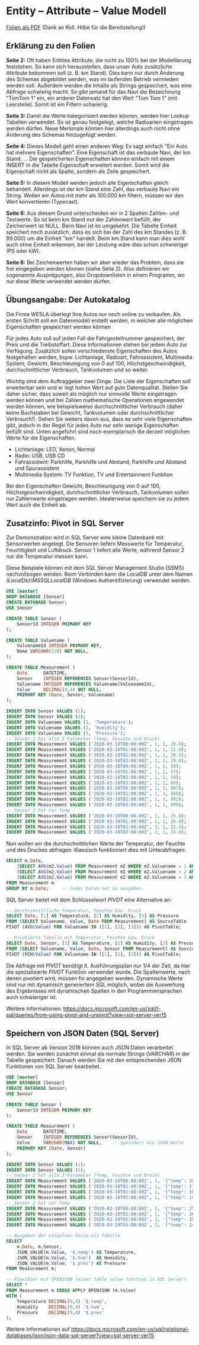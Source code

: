 # Entity – Attribute – Value Modell

[Folien als PDF](Entity_Attribute_Model.pdf) (Dank an Koll. Hilbe für die Bereitstellung!)

## Erklärung zu den Folien

**Seite 2:** Oft haben Entities Attribute, die nicht zu 100% bei der Modellierung feststehen. So kann
sich herausstellen, dass unser Auto zusätzliche Attribute bekommen soll (z. B. km Stand). Dies kann
nur durch Änderung des Schemas abgebildet werden, was im laufenden Betrieb vermieden werden soll.
Außerdem werden die Inhalte als Strings gespeichert, was eine Abfrage schwierig macht. So gibt
jemand für das Navi die Bezeichnung "TomTom 1" ein, ein anderer Datensatz hat den Wert "Tom Tom 1"
(mit Leerstelle). Somit ist ein Filtern schwierig.

**Seite 3:** Damit die Werte kategorisiert werden können, werden hier Lookup Tabellen verwendet. So
ist genau festgelegt, welche Radioarten eingetragen werden dürfen. Neue Merkmale können hier allerdings
auch nicht ohne Änderung des Schemas hinzugefügt werden.

**Seite 4:** Dieses Modell geht einen anderen Weg: Es sagt einfach "Ein Auto hat mehrere Eigenschaften".
Eine Eigenschaft ist das verbaute Navi, der km Stand, ... Die gespeicherten Eigenschaften können einfach
mit einem INSERT in die Tabelle Eigenschaft erweitert werden. Somit wird die Eigenschaft nicht als
Spalte, sondern als Zeile gespeichert.

**Seite 5:** In diesem Modell werden jedoch alle Eigenschaften gleich behandelt. Allerdings ist der
km Stand eine Zahl, das verbaute Navi ein String. Wollen wir Autos mit mehr als 100.000 km filtern,
müssen wir den Wert konvertieren (Typecast).

**Seite 6:** Aus diesem Grund unterscheiden wir in 2 Spalten Zahlen- und Textwerte. So ist beim km
Stand nut der Zahlenwert befüllt, der Zeichenwert ist NULL. Beim Navi ist es umgekehrt. Die Tabelle
Einheit speichert noch zusätzlich, dass es sich bei der Zahl des km Standes (z. B. 89.000) um die
Einheit "km" handelt. Beim km Stand kann man dies wohl auch ohne Einheit erkennen, bei der Leistung
wäre dies schon schwieriger (PS oder kW).

**Seite 8:** Bei Zeichenwerten haben wir aber wieder das Problem, dass sie frei eingegeben werden
können (siehe Seite 2). Also definieren wir sogenannte *Ausprägungen*, also Dropdownlisten in einem
Programm, wo nur diese Werte verwendet werden dürfen.

## Übungsangabe: Der Autokatalog

Die Firma WESLA überlegt Ihre Autos nur noch online zu verkaufen. Als ersten Schritt soll ein Datenmodell erstellt werden, in welcher alle möglichen Eigenschaften gespeichert werden können

Für jedes Auto soll auf jeden Fall die Fahrgestellnummer gespeichert, der Preis und die Treibstoffart. Diese Informationen stehen bei jedem Auto zur Verfügung. Zusätzlich sollen verschiedenste Eigenschaften des Autos festgehalten werden, bspw. Lichtanlage, Radioart, Fahrassistent, Multimedia System, Gewicht, Beschleunigung von 0 auf 100, Höchstgeschwindigkeit, durchschnittlicher Verbrauch, Tankvolumen und so weiter.

Wichtig sind dem Auftraggeber zwei Dinge. Die Liste der Eigenschaften soll erweiterbar sein und er legt hohen Wert auf gute Datenqualität. Stellen Sie daher sicher, dass soweit als möglich nur sinnvolle Werte eingetragen werden können und bei Zahlen mathematische Operationen angewendet werden können, wie beispielsweise durchschnittlicher Verbrauch (daher keine Buchstaben bei Gewicht, Tankvolumen oder durchschnittlicher Verbrauch!). Gehen Sie weiters davon aus, dass es sehr viele Eigenschaften gibt, jedoch in der Regel für jedes Auto nur sehr wenige Eigenschaften befüllt sind. Unten angeführt sind noch exemplarisch die derzeit möglichen Werte für die Eigenschaften.

- Lichtanlage: LED, Xenon, Normal
- Radio: USB, USB CD
- Fahrassistent: Parkhilfe, Parkhilfe und Abstand, Parkhilfe und Abstand und Spurassistent
- Multimedia System: TV Funktion, TV und Entertainment Funktion

Bei den Eigenschaften Gewicht, Beschleunigung von 0 auf 100, Höchstgeschwindigkeit, durchschnittlicher Verbrauch, Tankvolumen sollen nur Zahlenwerte eingetragen werden. Idealerweise speichern sie zu jedem Wert auch die Einheit ab.

## Zusatzinfo: Pivot in SQL Server

Zur Demonstration wird in SQL Server eine kleine Datenbank mit
Sensorwerten angelegt. Die Sensoren liefern Messwerte für Temperatur, Feuchtigkeit und Luftdruck.
Sensor 1 liefert alle Werte, während Sensor 2 nur die Temperatur messen kann.

Diese Beispiele können mit dem SQL Server Management Studio (SSMS) nachvollzogen werden. Beim
Verbinden kann die LocalDB unter dem Namen *(LocalDb)\MSSQLLocalDB* (Windows Authentifizierung)
verwendet werden.

```sql
USE [master]
DROP DATABASE [Sensor]
CREATE DATABASE Sensor;
USE Sensor

CREATE TABLE Sensor (
    SensorId INTEGER PRIMARY KEY
);

CREATE TABLE Valuename (
    ValuenameId INTEGER PRIMARY KEY,
    Name VARCHAR(128) NOT NULL,
);

CREATE TABLE Measurement (
    Date      DATETIME,
    Sensor    INTEGER REFERENCES Sensor(SensorId),
    Valuename INTEGER REFERENCES Valuename(ValuenameId),
    Value     DECIMAL(9,4) NOT NULL,
    PRIMARY KEY (Date, Sensor, Valuename)
);

INSERT INTO Sensor VALUES (1);
INSERT INTO Sensor VALUES (2);
INSERT INTO Valuename VALUES (1, 'Temperature');
INSERT INTO Valuename VALUES (2, 'Humidity');
INSERT INTO Valuename VALUES (3, 'Pressure');
-- Sensor 1 hat alle 3 Parameter (Temp, Feuchte und Druck)
INSERT INTO Measurement VALUES ('2020-03-10T00:00:00Z', 1, 1, 20.0);
INSERT INTO Measurement VALUES ('2020-03-10T01:00:00Z', 1, 1, 21.0);
INSERT INTO Measurement VALUES ('2020-03-10T02:00:00Z', 1, 1, 20.5);
INSERT INTO Measurement VALUES ('2020-03-10T03:00:00Z', 1, 1, 19.8);
INSERT INTO Measurement VALUES ('2020-03-10T00:00:00Z', 1, 2, 59);
INSERT INTO Measurement VALUES ('2020-03-10T01:00:00Z', 1, 2, 57);
INSERT INTO Measurement VALUES ('2020-03-10T02:00:00Z', 1, 2, 58);
INSERT INTO Measurement VALUES ('2020-03-10T03:00:00Z', 1, 2, 69);
INSERT INTO Measurement VALUES ('2020-03-10T00:00:00Z', 1, 3, 987);
INSERT INTO Measurement VALUES ('2020-03-10T01:00:00Z', 1, 3, 989);
INSERT INTO Measurement VALUES ('2020-03-10T02:00:00Z', 1, 3, 992);
INSERT INTO Measurement VALUES ('2020-03-10T03:00:00Z', 1, 3, 990);
-- Sensor 2 hat nur Temp
INSERT INTO Measurement VALUES ('2020-03-10T00:00:00Z', 2, 1, 25.0);
INSERT INTO Measurement VALUES ('2020-03-10T01:00:00Z', 2, 1, 26.0);
INSERT INTO Measurement VALUES ('2020-03-10T02:00:00Z', 2, 1, 25.5);
INSERT INTO Measurement VALUES ('2020-03-10T03:00:00Z', 2, 1, 24.8);
```

Nun wollen wir die durchschnittlichen Werte der Temperatur, der Feuchte und des Druckes abfragen.
Klassisch funktioniert dies mit Unterabfragen:

```sql
SELECT m.Date,
    (SELECT AVG(m2.Value) FROM Measurement m2 WHERE m2.Valuename = 1 AND m2.Date = m.Date) AS Temperature,
    (SELECT AVG(m2.Value) FROM Measurement m2 WHERE m2.Valuename = 2 AND m2.Date = m.Date) AS Humidity,
    (SELECT AVG(m2.Value) FROM Measurement m2 WHERE m2.Valuename = 3 AND m2.Date = m.Date) AS Pressure
FROM Measurement m
GROUP BY m.Date;     -- Jedes Datum nur 1x ausgeben.
```

SQL Server bietet mit dem Schlüsselwort *PIVOT* eine Alternative an:

```sql
-- Durchschnittliche Temperatur, Feuchte bzw. Druck
SELECT Date, [1] AS Temperature, [2] AS Humidity, [3] AS Pressure
FROM (SELECT Valuename, Value, Date FROM Measurement) AS SourceTable
PIVOT (AVG(Value) FOR Valuename IN ([1], [2], [3])) AS PivotTable;

-- Pivotierte Tabelle mit Temperatur, Feuchte bzw. Druck
SELECT Date, Sensor, [1] AS Temperature, [2] AS Humidity, [3] AS Pressure
FROM (SELECT Valuename, Value, Date, Sensor FROM Measurement) AS SourceTable
PIVOT (MIN(Value) FOR Valuename IN ([1], [2], [3])) AS PivotTable;
```

Die Abfrage mit *PIVOT* benötigt lt. Ausführungsplan nur 1/4 der Zeit, da hier die spezialisierte *PIVOT*
Funktion verwendet wurde. Die Spaltenwerte, nach denen pivotiert wird, müssen fix angegeben
werden. Dynamische Werte sind nur mit dynamisch generiertem SQL möglich, wobei die Auswertung des
Ergebnisses mit dynamischen Spalten in den Programmiersprachen auch schwieriger ist.

Weitere Informationen: https://docs.microsoft.com/en-us/sql/t-sql/queries/from-using-pivot-and-unpivot?view=sql-server-ver15

## Speichern von JSON Daten (SQL Server)

In SQL Server ab Version 2016 können auch JSON Daten verarbeitet werden. Sie werden zunächst einmal
als normale Strings (*VARCHAR*) in der Tabelle gespeichert. Danach werden Sie mit den entsprechenden
JSON Funktionen von SQL Server bearbeitet.

```sql
USE [master]
DROP DATABASE [Sensor]
CREATE DATABASE Sensor;
USE Sensor

CREATE TABLE Sensor (
    SensorId INTEGER PRIMARY KEY
);

CREATE TABLE Measurement (
    Date      DATETIME,
    Sensor    INTEGER REFERENCES Sensor(SensorId),
    Value     VARCHAR(MAX) NOT NULL,    -- Speichert die JSON Werte
    PRIMARY KEY (Date, Sensor)
);

INSERT INTO Sensor VALUES (1);
INSERT INTO Sensor VALUES (2);
-- Sensor 1 hat alle 3 Parameter (Temp, Feuchte und Druck)
INSERT INTO Measurement VALUES ('2020-03-10T00:00:00Z', 1, '{"temp": 20.0, "hum": 59, "pres": 987}');
INSERT INTO Measurement VALUES ('2020-03-10T01:00:00Z', 1, '{"temp": 21.0, "hum": 57, "pres": 989}');
INSERT INTO Measurement VALUES ('2020-03-10T02:00:00Z', 1, '{"temp": 20.5, "hum": 58, "pres": 992}');
INSERT INTO Measurement VALUES ('2020-03-10T03:00:00Z', 1, '{"temp": 19.8, "hum": 69, "pres": 990}');
-- Sensor 2 hat nur Temp
INSERT INTO Measurement VALUES ('2020-03-10T00:00:00Z', 2, '{"temp": 25.0}');
INSERT INTO Measurement VALUES ('2020-03-10T01:00:00Z', 2, '{"temp": 26.0}');
INSERT INTO Measurement VALUES ('2020-03-10T02:00:00Z', 2, '{"temp": 25.5}');
INSERT INTO Measurement VALUES ('2020-03-10T03:00:00Z', 2, '{"temp": 24.8}');

-- Ausgeben der einzelnen Teile als Tabelle
SELECT
    m.Date, m.Sensor,
    JSON_VALUE(m.Value, '$.temp') AS Temperature,
    JSON_VALUE(m.Value, '$.hum')  AS Humidity,
    JSON_VALUE(m.Value, '$.pres') AS Pressure
FROM Measurement m;

-- Flexibler mit OPENJSON (einer table value function in SQL Server)
SELECT *
FROM Measurement m CROSS APPLY OPENJSON (m.Value)
WITH (
    Temperature DECIMAL(9,4) '$.temp',
    Humidity    DECIMAL(9,4) '$.hum',
    Pressure    DECIMAL(9,4) '$.pres'
);
```

Weitere Informationen auf https://docs.microsoft.com/en-us/sql/relational-databases/json/json-data-sql-server?view=sql-server-ver15
